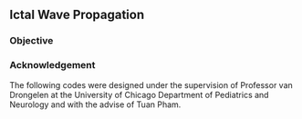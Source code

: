## Ictal Wave Propagation
### Objective

### Acknowledgement
The following codes were designed under the supervision of Professor van Drongelen at the University of Chicago Department of Pediatrics and Neurology and with the advise of Tuan Pham.
